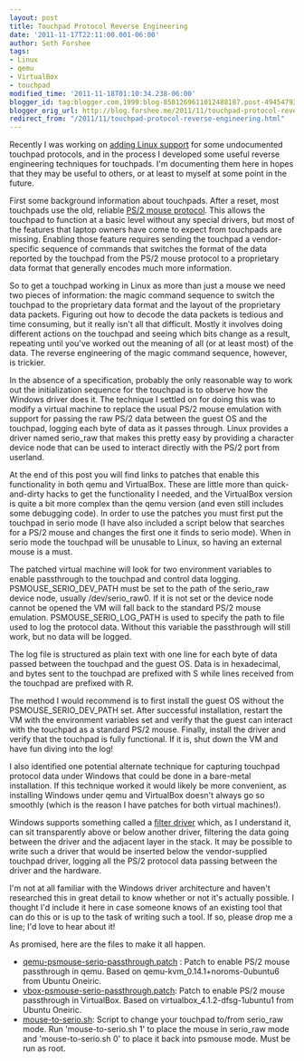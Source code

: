 ```yaml
---
layout: post
title: Touchpad Protocol Reverse Engineering
date: '2011-11-17T22:11:00.001-06:00'
author: Seth Forshee
tags:
- Linux
- qemu
- VirtualBox
- touchpad
modified_time: '2011-11-18T01:10:34.238-06:00'
blogger_id: tag:blogger.com,1999:blog-8501269611012488187.post-4945479338213177026
blogger_orig_url: http://blog.forshee.me/2011/11/touchpad-protocol-reverse-engineering.html
redirect_from: "/2011/11/touchpad-protocol-reverse-engineering.html"
---
```


Recently I was working on [adding Linux support](https://lkml.org/lkml/2011/11/7/433) for some undocumented touchpad protocols, and in the process I developed some useful reverse engineering techniques for touchpads. I'm documenting them here in hopes that they may be useful to others, or at least to myself at some point in the future.

First some background information about touchpads. After a reset, most touchpads use the old, reliable [PS/2 mouse protocol](http://www.computer-engineering.org/ps2mouse/). This allows the touchpad to function at a basic level without any special drivers, but most of the features that laptop owners have come to expect from touchpads are missing. Enabling those feature requires sending the touchpad a vendor-specific sequence of commands that switches the format of the data reported by the touchpad from the PS/2 mouse protocol to a proprietary data format that generally encodes much more information.

So to get a touchpad working in Linux as more than just a mouse we need two pieces of information: the magic command sequence to switch the touchpad to the proprietary data format and the layout of the proprietary data packets. Figuring out how to decode the data packets is tedious and time consuming, but it really isn't all that difficult. Mostly it involves doing different actions on the touchpad and seeing which bits change as a result, repeating until you've worked out the meaning of all (or at least most) of the data. The reverse engineering of the magic command sequence, however, is trickier.

In the absence of a specification, probably the only reasonable way to work out the initialization sequence for the touchpad is to observe how the Windows driver does it. The technique I settled on for doing this was to modify a virtual machine to replace the usual PS/2 mouse emulation with support for passing the raw PS/2 data between the guest OS and the touchpad, logging each byte of data as it passes through. Linux provides a driver named serio_raw that makes this pretty easy by providing a character device node that can be used to interact directly with the PS/2 port from userland.

At the end of this post you will find links to patches that enable this functionality in both qemu and VirtualBox. These are little more than quick-and-dirty hacks to get the functionality I needed, and the VirtualBox version is quite a bit more complex than the qemu version (and even still includes some debugging code). In order to use the patches you must first put the touchpad in serio mode (I have also included a script below that searches for a PS/2 mouse and changes the first one it finds to serio mode). When in serio mode the touchpad will be unusable to Linux, so having an external mouse is a must.

The patched virtual machine will look for two environment variables to enable passthrough to the touchpad and control data logging. PSMOUSE_SERIO_DEV_PATH must be set to the path of the serio_raw device node, usually /dev/serio_raw0. If it is not set or the device node cannot be opened the VM will fall back to the standard PS/2 mouse emulation. PSMOUSE_SERIO_LOG_PATH is used to specify the path to file used to log the protocol data. Without this variable the passthrough will still work, but no data will be logged.

The log file is structured as plain text with one line for each byte of data passed between the touchpad and the guest OS. Data is in hexadecimal, and bytes sent to the touchpad are prefixed with S while lines received from the touchpad are prefixed with R.

The method I would recommend is to first install the guest OS without the PSMOUSE_SERIO_DEV_PATH set. After successful installation, restart the VM with the environment variables set and verify that the guest can interact with the touchpad as a standard PS/2 mouse. Finally, install the driver and verify that the touchpad is fully functional. If it is, shut down the VM and have fun diving into the log!

I also identified one potential alternate technique for capturing touchpad protocol data under Windows that could be done in a bare-metal installation. If this technique worked it would likely be more convenient, as installing Windows under qemu and VirtualBox doesn't always go so smoothly (which is the reason I have patches for both virtual machines!).

Windows supports something called a [filter driver](http://en.wikipedia.org/wiki/Filter_driver) which, as I understand it, can sit transparently above or below another driver, filtering the data going between the driver and the adjacent layer in the stack. It may be possible to write such a driver that would be inserted below the vendor-supplied touchpad driver, logging all the PS/2 protocol data passing between the driver and the hardware.

I'm not at all familiar with the Windows driver architecture and haven't researched this in great detail to know whether or not it's actually possible. I thought I'd include it here in case someone knows of an existing tool that can do this or is up to the task of writing such a tool. If so, please drop me a line; I'd love to hear about it!

As promised, here are the files to make it all happen.

- [qemu-psmouse-serio-passthrough.patch](http://people.canonical.com/~sforshee/touchpad/qemu-psmouse-serio-passthrough.patch) : Patch to enable PS/2 mouse passthrough in qemu. Based on qemu-kvm_0.14.1+noroms-0ubuntu6 from Ubuntu Oneiric.
- [vbox-psmouse-serio-passthrough.patch](http://people.canonical.com/~sforshee/touchpad/vbox-psmouse-serio-passthrough.patch): Patch to enable PS/2 mouse passthrough in VirtualBox. Based on virtualbox_4.1.2-dfsg-1ubuntu1 from Ubuntu Oneiric.
- [mouse-to-serio.sh](http://people.canonical.com/~sforshee/touchpad/mouse-to-serio.sh): Script to change your touchpad to/from serio_raw mode. Run 'mouse-to-serio.sh 1' to place the mouse in serio_raw mode and 'mouse-to-serio.sh 0' to place it back into psmouse mode. Must be run as root.
